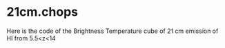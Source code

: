 # 21cm.chops
Here is the code of the Brightness Temperature cube of 21 cm emission of HI from 5.5&lt;z&lt;14

